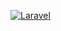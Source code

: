 [![Laravel](https://github.com/PauloMedinabr01/app-sistema/actions/workflows/laravel.yml/badge.svg?branch=main)](https://github.com/PauloMedinabr01/app-sistema/actions/workflows/laravel.yml)
